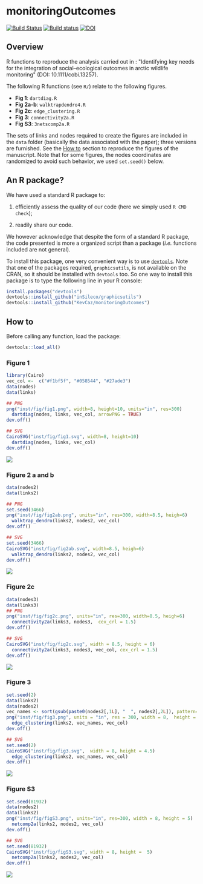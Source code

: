 # monitoringOutcomes

[![Build Status](https://travis-ci.org/KevCaz/monitoringOutcomes.svg?branch=master)](https://travis-ci.org/KevCaz/monitoringOutcomes)
[![Build status](https://ci.appveyor.com/api/projects/status/2hkpklm56c8q7gmn?svg=true)](https://ci.appveyor.com/project/KevCaz/monitoringoutcomes)
[![DOI](https://zenodo.org/badge/94637265.svg)](https://zenodo.org/badge/latestdoi/94637265)


## Overview

R functions to reproduce the analysis carried out in : "Identifying key needs for the integration of social–ecological outcomes in arctic wildlife monitoring" (DOI: 10.1111/cobi.13257).

The following R functions (see `R/`) relate to the following figures.

- **Fig 1**: `dartdiag.R`
- **Fig 2a-b**: `walktrapdendro4.R`
- **Fig 2c**: `edge_clustering.R`
- **Fig 3**: `connectivity2a.R`
- **Fig S3**: `3netscomp2a.R`

The sets of links and nodes required to create the figures are included in the
`data` folder (basically the data associated with the paper); three versions are
furnished. See the [How to](#how-to) section to reproduce the figures of the
manuscript. Note that for some figures, the nodes coordinates are randomized to
avoid such behavior, we used `set.seed()` below.



## An R package?

We have used a standard R package to:

1. efficiently assess the quality of our code (here we simply used `R CMD check`);

2. readily share our code.

We however acknowledge that despite the form of a standard R package, the code
presented is more a organized script than a package (*i.e.* functions included
are not general).

To install this package, one very convenient way is to use [`devtools`](https://cran.r-project.org/web/packages/devtools/index.html).
Note that one of the packages required, `graphicsutils`, is not available on
the CRAN, so it should be installed with `devtools` too. So one way to
install this package is to type the following line in your R console:

```R
install.packages("devtools")
devtools::install_github("inSileco/graphicsutils")
devtools::install_github("KevCaz/monitoringOutcomes")
```



## How to

Before calling any function, load the package:

```R
devtools::load_all()
```

### Figure 1


```R
library(Cairo)
vec_col <-  c("#f1bf5f", "#058544", "#27ade3")
data(nodes)
data(links)

## PNG
png("inst/fig/fig1.png", width=8, height=10, units="in", res=300)
  dartdiag(nodes, links, vec_col, arrowPNG = TRUE)
dev.off()

## SVG
CairoSVG("inst/fig/fig1.svg", width=8, height=10)
  dartdiag(nodes, links, vec_col)
dev.off()
```

![](inst/fig/fig1.png)


### Figure 2 a and b

```R
data(nodes2)
data(links2)

## PNG
set.seed(3466)
png("inst/fig/fig2ab.png", units="in", res=300, width=8.5, heigh=6)
  walktrap_dendro(links2, nodes2, vec_col)
dev.off()

## SVG
set.seed(3466)
CairoSVG("inst/fig/fig2ab.svg", width=8.5, heigh=6)
  walktrap_dendro(links2, nodes2, vec_col)
dev.off()
```

![](inst/fig/fig2ab.png)


### Figure 2c

```R
data(nodes3)
data(links3)
## PNG
png("inst/fig/fig2c.png", units="in", res=300, width=8.5, heigh=6)
  connectivity2a(links3, nodes3,  cex_crl = 1.5)
dev.off()

## SVG
CairoSVG("inst/fig/fig2c.svg", width = 8.5, height = 6)
  connectivity2a(links3, nodes3, vec_col, cex_crl = 1.5)
dev.off()
```

![](inst/fig/fig2c.png)


### Figure 3

```R
set.seed(2)
data(links2)
data(nodes2)
vec_names <- sort(gsub(paste0(nodes2[,1L], "  ", nodes2[,2L]), pattern= "^n", replacement = ""))
png("inst/fig/fig3.png", units = "in", res = 300, width = 8,  height = 4.5)
  edge_clustering(links2, vec_names, vec_col)
dev.off()

## SVG
set.seed(2)
CairoSVG("inst/fig/fig3.svg",  width = 8, height = 4.5)
  edge_clustering(links2, vec_names, vec_col)
dev.off()
```

![](inst/fig/fig3.png)



### Figure S3

```R
set.seed(81932)
data(nodes2)
data(links2)
png("inst/fig/figS3.png", units="in", res=300, width = 8, height = 5)
  netcomp2a(links2, nodes2, vec_col)
dev.off()

## SVG
set.seed(81932)
CairoSVG("inst/fig/figS3.svg", width = 8, height =  5)
  netcomp2a(links2, nodes2, vec_col)
dev.off()
```

![](inst/fig/figS3.png)
